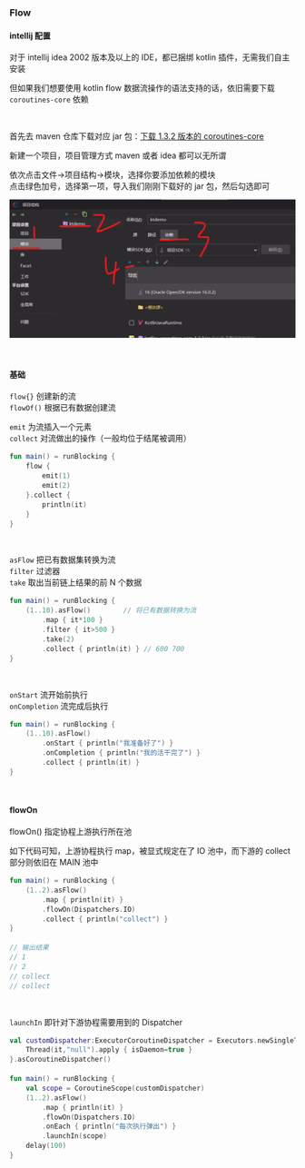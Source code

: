### Flow

#### intellij 配置

对于 intellij idea 2002 版本及以上的 IDE，都已捆绑 kotlin 插件，无需我们自主安装

但如果我们想要使用 kotlin flow 数据流操作的语法支持的话，依旧需要下载 `coroutines-core` 依赖

<br>

首先去 maven 仓库下载对应 jar 包：[下载 1.3.2 版本的 coroutines-core](https://mvnrepository.com/artifact/org.jetbrains.kotlinx/kotlinx-coroutines-core/1.3.2)

新建一个项目，项目管理方式 maven 或者 idea 都可以无所谓

依次点击文件->项目结构->模块，选择你要添加依赖的模块  
点击绿色加号，选择第一项，导入我们刚刚下载好的 jar 包，然后勾选即可

![](../imgs/kotlin/flow/kf1.png)

<br>

#### 基础

`flow{}` 创建新的流  
`flowOf()` 根据已有数据创建流

`emit` 为流插入一个元素  
`collect` 对流做出的操作（一般均位于结尾被调用）

```kotlin
fun main() = runBlocking {
    flow {
        emit(1)
        emit(2)
    }.collect {
        println(it)
    }
}
```

<br>

`asFlow` 把已有数据集转换为流  
`filter` 过滤器  
`take` 取出当前链上结果的前 N 个数据

```kotlin
fun main() = runBlocking {
    (1..10).asFlow()        // 将已有数据转换为流
        .map { it*100 }
        .filter { it>500 }
        .take(2)
        .collect { println(it) } // 600 700
}
```

<br>

`onStart` 流开始前执行  
`onCompletion` 流完成后执行

```kotlin
fun main() = runBlocking {
    (1..10).asFlow()
        .onStart { println("我准备好了") }
        .onCompletion { println("我的活干完了") }
        .collect { println(it) }
}
```

<br>

#### flowOn

flowOn() 指定协程上游执行所在池

如下代码可知，上游协程执行 map，被显式规定在了 IO 池中，而下游的 collect 部分则依旧在 MAIN 池中

```kotlin
fun main() = runBlocking {
    (1..2).asFlow()
        .map { println(it) }
        .flowOn(Dispatchers.IO)
        .collect { println("collect") }
}

// 输出结果
// 1
// 2
// collect
// collect
```

<br>

`launchIn` 即针对下游协程需要用到的 Dispatcher

```kotlin
val customDispatcher:ExecutorCoroutineDispatcher = Executors.newSingleThreadExecutor{
    Thread(it,"null").apply { isDaemon=true }
}.asCoroutineDispatcher()

fun main() = runBlocking {
    val scope = CoroutineScope(customDispatcher)
    (1..2).asFlow()
        .map { println(it) }
        .flowOn(Dispatchers.IO)
        .onEach { println("每次执行弹出") }
        .launchIn(scope)
    delay(100)
}
```

<br>
